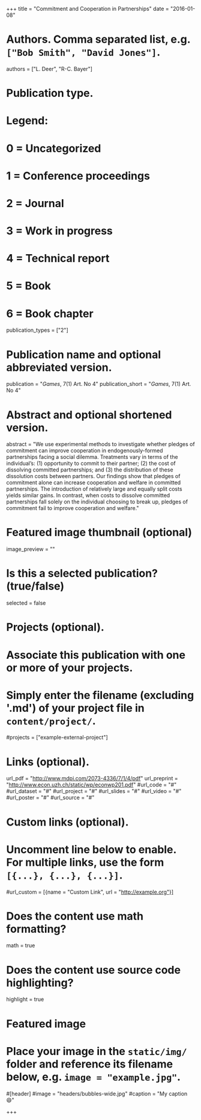 +++
title = "Commitment and Cooperation in Partnerships"
date = "2016-01-08"

# Authors. Comma separated list, e.g. `["Bob Smith", "David Jones"]`.
authors = ["L. Deer", "R-C. Bayer"]

# Publication type.
# Legend:
# 0 = Uncategorized
# 1 = Conference proceedings
# 2 = Journal
# 3 = Work in progress
# 4 = Technical report
# 5 = Book
# 6 = Book chapter
publication_types = ["2"]

# Publication name and optional abbreviated version.
publication = "*Games*, 7(1) Art. No 4"
publication_short = "*Games*, 7(1) Art. No 4"

# Abstract and optional shortened version.
abstract = "We use experimental methods to investigate whether pledges of commitment can improve cooperation in endogenously-formed partnerships facing a social dilemma. Treatments vary in terms of the individual’s: (1) opportunity to commit to their partner; (2) the cost of dissolving committed partnerships; and (3) the distribution of these dissolution costs between partners. Our findings show that pledges of commitment alone can increase cooperation and welfare in committed partnerships. The introduction of relatively large and equally split costs yields similar gains. In contrast, when costs to dissolve committed partnerships fall solely on the individual choosing to break up, pledges of commitment fail to improve cooperation and welfare."

# Featured image thumbnail (optional)
image_preview = ""

# Is this a selected publication? (true/false)
selected = false

# Projects (optional).
#   Associate this publication with one or more of your projects.
#   Simply enter the filename (excluding '.md') of your project file in `content/project/`.
#projects = ["example-external-project"]

# Links (optional).
url_pdf = "http://www.mdpi.com/2073-4336/7/1/4/pdf"
url_preprint = "http://www.econ.uzh.ch/static/wp/econwp201.pdf"
#url_code = "#"
#url_dataset = "#"
#url_project = "#"
#url_slides = "#"
#url_video = "#"
#url_poster = "#"
#url_source = "#"

# Custom links (optional).
#   Uncomment line below to enable. For multiple links, use the form `[{...}, {...}, {...}]`.
#url_custom = [{name = "Custom Link", url = "http://example.org"}]

# Does the content use math formatting?
math = true

# Does the content use source code highlighting?
highlight = true

# Featured image
# Place your image in the `static/img/` folder and reference its filename below, e.g. `image = "example.jpg"`.
#[header]
#image = "headers/bubbles-wide.jpg"
#caption = "My caption :smile:"

+++
